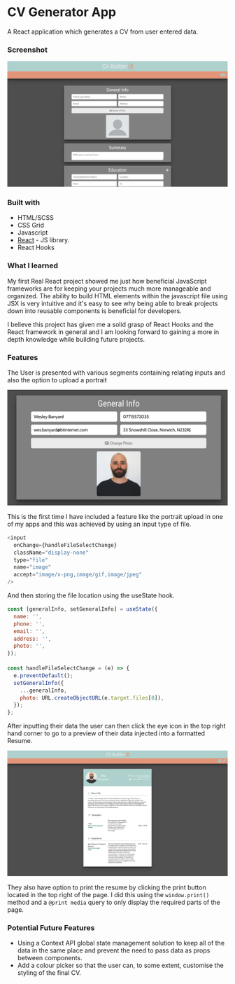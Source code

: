 # CV Generator App

A React application which generates a CV from user entered data.

### Screenshot

![](src/images/CvGeneratorAppScreenshot.png)

### Built with

- HTML/SCSS
- CSS Grid
- Javascript
- [React](https://reactjs.org/) - JS library.
- React Hooks

### What I learned

My first Real React project showed me just how beneficial JavaScript frameworks are for keeping your projects much more manageable and organized. The ability to build HTML elements within the javascript file using JSX is very intuitive and it's easy to see why being able to break projects down into reusable components is beneficial for developers.

I believe this project has given me a solid grasp of React Hooks and the React framework in general and I am looking forward to gaining a more in depth knowledge while building future projects.
### Features

The User is presented with various segments containing relating inputs and also the option to upload a portrait

![](src/images/GeneralInfoScreenshot.png)

This is the first time I have included a feature like the portrait upload in one of my apps and this was achieved by using an input type of file.

```javascript
<input
  onChange={handleFileSelectChange}
  className="display-none"
  type="file"
  name="image"
  accept="image/x-png,image/gif,image/jpeg"
/>
```

And then storing the file location using the useState hook.

```javascript
const [generalInfo, setGeneralInfo] = useState({
  name: '',
  phone: '',
  email: '',
  address: '',
  photo: '',
});

const handleFileSelectChange = (e) => {
  e.preventDefault();
  setGeneralInfo({
    ...generalInfo,
    photo: URL.createObjectURL(e.target.files[0]),
  });
};
```

After inputting their data the user can then click the eye icon in the top right hand corner to go to a preview of their data injected into a formatted Resume.

![](src/images/previeScreenshot.png)

They also have option to print the resume by clicking the print button located in the top right of the page. I did this using the `window.print()` method and a `@print media` query to only display the required parts of the page.

### Potential Future Features

- Using a Context API global state management solution to keep all of the data in the same place and prevent the need to pass data as props between components.
- Add a colour picker so that the user can, to some extent, customise the styling of the final CV.


